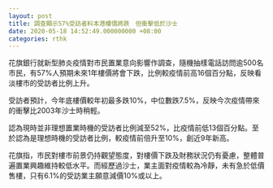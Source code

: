 ```yaml
---
layout: post
title: 調查顯示57%受訪者料本港樓價將跌　但衝擊低於沙士
date: 2020-05-18 14:52:49.000000000 +08:00
categories: rthk
---
```


花旗銀行就新型肺炎疫情對市民置業意向影響作調查，隨機抽樣電話訪問逾500名市民，有57%人預期未來1年樓價將會下跌，比例較疫情前高16個百分點，反映看淡樓市的受訪者比例上升。

受訪者預計，今年底樓價較年初最多跌10%，中位數跌7.5%，反映今次疫情帶來的衝擊比2003年沙士時稍輕。

認為現時並非理想置業時機的受訪者比例減至52%，比疫情前低13個百分點。至於認為是理想時機的受訪者比例，較疫情前倍升至10%，創近9年新高。

花旗指，市民對樓市前景仍持觀望態度，對樓價下跌及財務狀況仍有憂慮，整體普遍置業興趣維持較低水平。而經歷過沙士，業主面對疫情較為冷靜，未有急於低價售樓，只有6.1%的受訪業主願意減價10%或以上。

